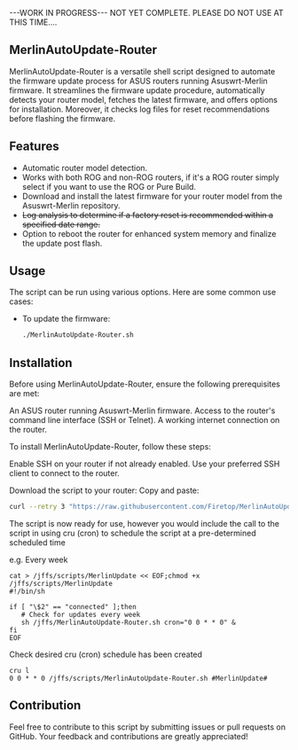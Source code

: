 ---WORK IN PROGRESS--- NOT YET COMPLETE. PLEASE DO NOT USE AT THIS TIME....

## MerlinAutoUpdate-Router

MerlinAutoUpdate-Router is a versatile shell script designed to automate the firmware update process for ASUS routers running Asuswrt-Merlin firmware. 
It streamlines the firmware update procedure, automatically detects your router model, fetches the latest firmware, and offers options for installation. Moreover, it checks log files for reset recommendations before flashing the firmware.

## Features

- Automatic router model detection.
- Works with both ROG and non-ROG routers, if it's a ROG router simply select if you want to use the ROG or Pure Build.
- Download and install the latest firmware for your router model from the Asuswrt-Merlin repository.
- ~~Log analysis to determine if a factory reset is recommended within a specified date range.~~
- Option to reboot the router for enhanced system memory and finalize the update post flash.

## Usage

The script can be run using various options. Here are some common use cases:

- To update the firmware:
  ```bash
  ./MerlinAutoUpdate-Router.sh

## Installation
Before using MerlinAutoUpdate-Router, ensure the following prerequisites are met:

An ASUS router running Asuswrt-Merlin firmware.
Access to the router's command line interface (SSH or Telnet).
A working internet connection on the router.

To install MerlinAutoUpdate-Router, follow these steps:

Enable SSH on your router if not already enabled.
Use your preferred SSH client to connect to the router.

Download the script to your router:
Copy and paste:
```bash
curl --retry 3 "https://raw.githubusercontent.com/Firetop/MerlinAutoUpdate-Router/master/MerlinAutoUpdate-Router.sh" -o "/jffs/scripts/MerlinAutoUpdate-Router.sh" && chmod +x "/jffs/scripts/MerlinAutoUpdate-Router.sh"
```
The script is now ready for use, however you would include the call to the script in using cru (cron) to schedule the script at a pre-determined scheduled time

e.g. Every week
```
cat > /jffs/scripts/MerlinUpdate << EOF;chmod +x /jffs/scripts/MerlinUpdate
#!/bin/sh

if [ "\$2" == "connected" ];then
   # Check for updates every week
   sh /jffs/MerlinAutoUpdate-Router.sh cron="0 0 * * 0" &
fi
EOF
```
Check desired cru (cron) schedule has been created
```
cru l
0 0 * * 0 /jffs/scripts/MerlinAutoUpdate-Router.sh #MerlinUpdate#
```
## Contribution
Feel free to contribute to this script by submitting issues or pull requests on GitHub. Your feedback and contributions are greatly appreciated!

